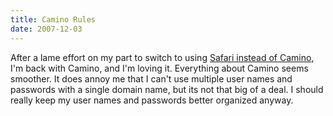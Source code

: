 ```yaml
---
title: Camino Rules
date: 2007-12-03
---
```

After a lame effort on my part to switch to using <a href="http://www.docunext.com/blog/2007/12/safari-versus-camino.html">Safari instead of Camino</a>, I'm back with Camino, and I'm loving it. Everything about Camino seems smoother. It does annoy me that I can't use multiple user names and passwords with a single domain name, but its not that big of a deal. I should really keep my user names and passwords better organized anyway.

